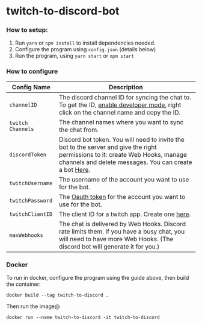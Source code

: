 # twitch-to-discord-bot

### How to setup:

1. Run `yarn` or `npm install` to install dependencies needed.
2. Configure the program using `config.json` (details below)
3. Run the program, using `yarn start` or `npm start`



### How to configure

| Config Name           | Description                                                  |
| --------------------- | ------------------------------------------------------------ |
| `channelID`           | The discord channel ID for syncing the chat to. To get the ID, [enable developer mode](https://discordia.me/en/developer-mode), right click on the channel name and copy the ID. |
| ```twitch Channels``` | The channel names where you want to sync the chat from.      |
| `discordToken`        | Discord bot token. You will need to invite the bot to the server and give the right permissions to it: create Web Hooks, manage channels and delete messages. You can create a bot [Here](https://discord.com/developers). |
| `twitchUsername`      | The username of the account you want to use for the bot.     |
| `twitchPassword`      | The [Oauth token](https://twitchapps.com/tmi/) for the account you want to use for the bot. |
| `twitchClientID`      | The client ID for a twitch app. Create one [here](https://dev.twitch.tv/console/apps/create). |
| `maxWebhooks`         | The chat is delivered by Web Hooks. Discord rate limits them. If you have a busy chat, you will need to have more Web Hooks. (The discord bot will generate it for you.) |



### Docker

To run in docker, configure the program using the guide above, then build the container:

```
docker build --tag twitch-to-discord .
```

Then run the image@

```
docker run --name twitch-to-discord -it twitch-to-discord
```

